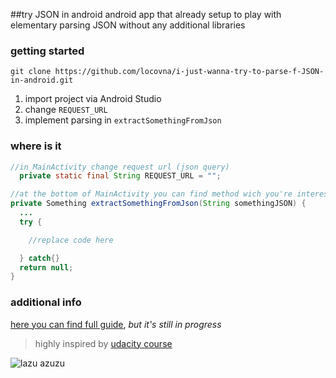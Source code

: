 ##try JSON in android
android app that already setup to play with elementary parsing JSON without any additional libraries

### getting started

```
git clone https://github.com/locovna/i-just-wanna-try-to-parse-f-JSON-in-android.git
```
1. import project via Android Studio
2. change `REQUEST_URL`
3. implement parsing in `extractSomethingFromJson`



### where is it
```java
//in MainActivity change request url (json query)
  private static final String REQUEST_URL = "";
```



```java
//at the bottom of MainActivity you can find method wich you're interested in
private Something extractSomethingFromJson(String somethingJSON) {
  ...
  try {

    //replace code here

  } catch{}
  return null;
}
```

### additional info

[here you can find full guide](http://locovna.com/i-just-wanna-try-to-parse-f-JSON-in-android/), *but it's still in progress*

>highly inspired by [udacity course](https://www.udacity.com/course/android-basics-networking--ud843)

![lazu azuzu](https://ih0.redbubble.net/image.197414065.7830/flat,800x800,075,f.jpg)

